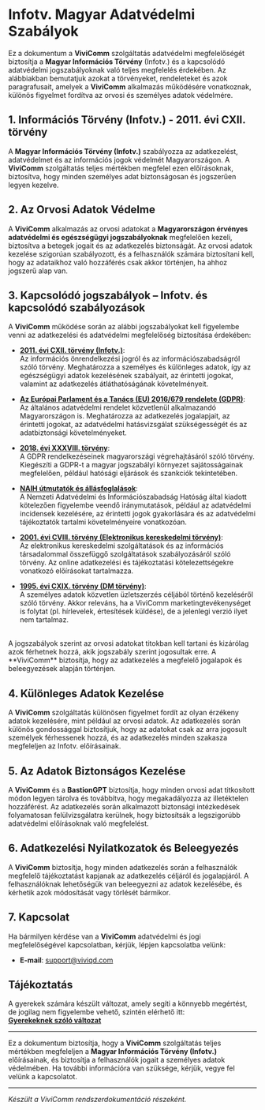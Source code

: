 # Infotv. Magyar Adatvédelmi Szabályok

Ez a dokumentum a **ViviComm** szolgáltatás adatvédelmi megfelelőségét biztosítja a **Magyar Információs Törvény** (Infotv.) és a kapcsolódó adatvédelmi jogszabályoknak való teljes megfelelés érdekében. Az alábbiakban bemutatjuk azokat a törvényeket, rendeleteket és azok paragrafusait, amelyek a **ViviComm** alkalmazás működésére vonatkoznak, különös figyelmet fordítva az orvosi és személyes adatok védelmére.

## 1. Információs Törvény (Infotv.) - 2011. évi CXII. törvény

A **Magyar Információs Törvény (Infotv.)** szabályozza az adatkezelést, adatvédelmet és az információs jogok védelmét Magyarországon. A **ViviComm** szolgáltatás teljes mértékben megfelel ezen előírásoknak, biztosítva, hogy minden személyes adat biztonságosan és jogszerűen legyen kezelve.

## 2. Az Orvosi Adatok Védelme

A **ViviComm** alkalmazás az orvosi adatokat a **Magyarországon érvényes adatvédelmi és egészségügyi jogszabályoknak** megfelelően kezeli, biztosítva a betegek jogait és az adatkezelés biztonságát. Az orvosi adatok kezelése szigorúan szabályozott, és a felhasználók számára biztosítani kell, hogy az adataikhoz való hozzáférés csak akkor történjen, ha ahhoz jogszerű alap van.

## 3. Kapcsolódó jogszabályok – Infotv. és kapcsolódó szabályozások

A **ViviComm** működése során az alábbi jogszabályokat kell figyelembe venni az adatkezelési és adatvédelmi megfelelőség biztosítása érdekében:

- [**2011. évi CXII. törvény (Infotv.)**](https://net.jogtar.hu/jogszabaly?docid=A1100112.TV):  
Az információs önrendelkezési jogról és az információszabadságról szóló törvény. Meghatározza a személyes és különleges adatok, így az egészségügyi adatok kezelésének szabályait, az érintetti jogokat, valamint az adatkezelés átláthatóságának követelményeit.

- [**Az Európai Parlament és a Tanács (EU) 2016/679 rendelete (GDPR)**](https://eur-lex.europa.eu/legal-content/HU/TXT/?uri=CELEX:32016R0679):  
Az általános adatvédelmi rendelet közvetlenül alkalmazandó Magyarországon is. Meghatározza az adatkezelés jogalapjait, az érintetti jogokat, az adatvédelmi hatásvizsgálat szükségességét és az adatbiztonsági követelményeket.

- [**2018. évi XXXVIII. törvény**](https://njt.hu/jogszabaly/2018-38-00-00):  
A GDPR rendelkezéseinek magyarországi végrehajtásáról szóló törvény. Kiegészíti a GDPR-t a magyar jogszabályi környezet sajátosságainak megfelelően, például hatósági eljárások és szankciók tekintetében.

- [**NAIH útmutatók és állásfoglalások**](https://www.naih.hu/):  
A Nemzeti Adatvédelmi és Információszabadság Hatóság által kiadott kötelezően figyelembe veendő iránymutatások, például az adatvédelmi incidensek kezelésére, az érintetti jogok gyakorlására és az adatvédelmi tájékoztatók tartalmi követelményeire vonatkozóan.

- [**2001. évi CVIII. törvény (Elektronikus kereskedelmi törvény)**](https://net.jogtar.hu/jogszabaly?docid=A0100108.TV):  
Az elektronikus kereskedelmi szolgáltatások és az információs társadalommal összefüggő szolgáltatások szabályozásáról szóló törvény. Az online adatkezelési és tájékoztatási kötelezettségekre vonatkozó előírásokat tartalmazza.

- [**1995. évi CXIX. törvény (DM törvény)**](https://net.jogtar.hu/jogszabaly?docid=99500119.TV):  
A személyes adatok közvetlen üzletszerzés céljából történő kezeléséről szóló törvény. Akkor releváns, ha a ViviComm marketingtevékenységet is folytat (pl. hírlevelek, értesítések küldése), de a jelenlegi verzió ilyet nem tartalmaz.
<br/>
A jogszabályok szerint az orvosi adatokat titokban kell tartani és kizárólag azok férhetnek hozzá, akik jogszabály szerint jogosultak erre. A **ViviComm** biztosítja, hogy az adatkezelés a megfelelő jogalapok és beleegyezések alapján történjen.

## 4. Különleges Adatok Kezelése

A **ViviComm** szolgáltatás különösen figyelmet fordít az olyan érzékeny adatok kezelésére, mint például az orvosi adatok. Az adatkezelés során különös gondossággal biztosítjuk, hogy az adatokat csak az arra jogosult személyek férhessenek hozzá, és az adatkezelés minden szakasza megfeleljen az Infotv. előírásainak.

## 5. Az Adatok Biztonságos Kezelése

A **ViviComm** és a **BastionGPT** biztosítja, hogy minden orvosi adat titkosított módon legyen tárolva és továbbítva, hogy megakadályozza az illetéktelen hozzáférést. Az adatkezelés során alkalmazott biztonsági intézkedések folyamatosan felülvizsgálatra kerülnek, hogy biztosítsák a legszigorúbb adatvédelmi előírásoknak való megfelelést.

## 6. Adatkezelési Nyilatkozatok és Beleegyezés

A **ViviComm** biztosítja, hogy minden adatkezelés során a felhasználók megfelelő tájékoztatást kapjanak az adatkezelés céljáról és jogalapjáról. A felhasználóknak lehetőségük van beleegyezni az adatok kezelésébe, és kérhetik azok módosítását vagy törlését bármikor.

## 7. Kapcsolat

Ha bármilyen kérdése van a **ViviComm** adatvédelmi és jogi megfelelőségével kapcsolatban, kérjük, lépjen kapcsolatba velünk:

- **E-mail**: [support@viviqd.com](mailto:support@viviqd.com)

## Tájékoztatás

A gyerekek számára készült változat, amely segíti a könnyebb megértést,<br/> de jogilag nem figyelembe vehető, szintén elérhető itt:  
[**Gyerekeknek szóló változat**](../easy/easy-infotv-compliance-hungary.md)

---

Ez a dokumentum biztosítja, hogy a **ViviComm** szolgáltatás teljes mértékben megfeleljen a **Magyar Információs Törvény (Infotv.)** előírásainak, és biztosítja a felhasználók jogait a személyes adatok védelmében. Ha további információra van szüksége, kérjük, vegye fel velünk a kapcsolatot.

---

*Készült a ViviComm rendszerdokumentáció részeként.*
